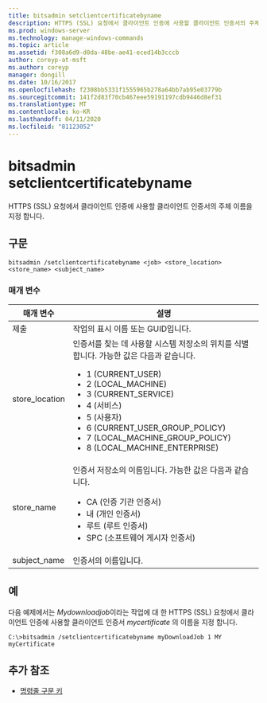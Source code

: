 ```yaml
---
title: bitsadmin setclientcertificatebyname
description: HTTPS (SSL) 요청에서 클라이언트 인증에 사용할 클라이언트 인증서의 주체 이름을 지정 하는 **bitsadmin setclientcertificatebyname**에 대 한 Windows 명령 항목입니다.
ms.prod: windows-server
ms.technology: manage-windows-commands
ms.topic: article
ms.assetid: f308a6d9-d0da-48be-ae41-eced14b3cccb
author: coreyp-at-msft
ms.author: coreyp
manager: dongill
ms.date: 10/16/2017
ms.openlocfilehash: f2308bb5331f1555965b278a64bb7ab95e03779b
ms.sourcegitcommit: 141f2d83f70cb467eee59191197cdb9446d8ef31
ms.translationtype: MT
ms.contentlocale: ko-KR
ms.lasthandoff: 04/11/2020
ms.locfileid: "81123052"
---
```

# <a name="bitsadmin-setclientcertificatebyname"></a>bitsadmin setclientcertificatebyname

HTTPS (SSL) 요청에서 클라이언트 인증에 사용할 클라이언트 인증서의 주체 이름을 지정 합니다.

## <a name="syntax"></a>구문

```
bitsadmin /setclientcertificatebyname <job> <store_location> <store_name> <subject_name>
```

### <a name="parameters"></a>매개 변수

| 매개 변수 | 설명 |
| -------------- | -------------- |
| 제출 | 작업의 표시 이름 또는 GUID입니다. |
| store_location | 인증서를 찾는 데 사용할 시스템 저장소의 위치를 식별 합니다. 가능한 값은 다음과 같습니다.<ul><li>1 (CURRENT_USER)</li><li>2 (LOCAL_MACHINE)</li><li>3 (CURRENT_SERVICE)</li><li>4 (서비스)</li><li>5 (사용자)</li><li>6 (CURRENT_USER_GROUP_POLICY)</li><li>7 (LOCAL_MACHINE_GROUP_POLICY)</li><li>8 (LOCAL_MACHINE_ENTERPRISE)</li></ul> |
| store_name | 인증서 저장소의 이름입니다. 가능한 값은 다음과 같습니다.<ul><li>CA (인증 기관 인증서)</li><li>내 (개인 인증서)</li><li>루트 (루트 인증서)</li><li>SPC (소프트웨어 게시자 인증서)</li></ul> |
| subject_name | 인증서의 이름입니다. |

## <a name="examples"></a>예

다음 예제에서는 *Mydownloadjob*이라는 작업에 대 한 HTTPS (SSL) 요청에서 클라이언트 인증에 사용할 클라이언트 인증서 *mycertificate* 의 이름을 지정 합니다.

```
C:\>bitsadmin /setclientcertificatebyname myDownloadJob 1 MY myCertificate
```

## <a name="additional-references"></a>추가 참조

- [명령줄 구문 키](command-line-syntax-key.md)